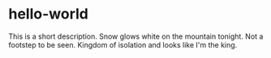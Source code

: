 # hello-world
This is a short description. 
Snow glows white on the mountain tonight.
Not a footstep to be seen.
Kingdom of isolation and looks like I'm the king.
